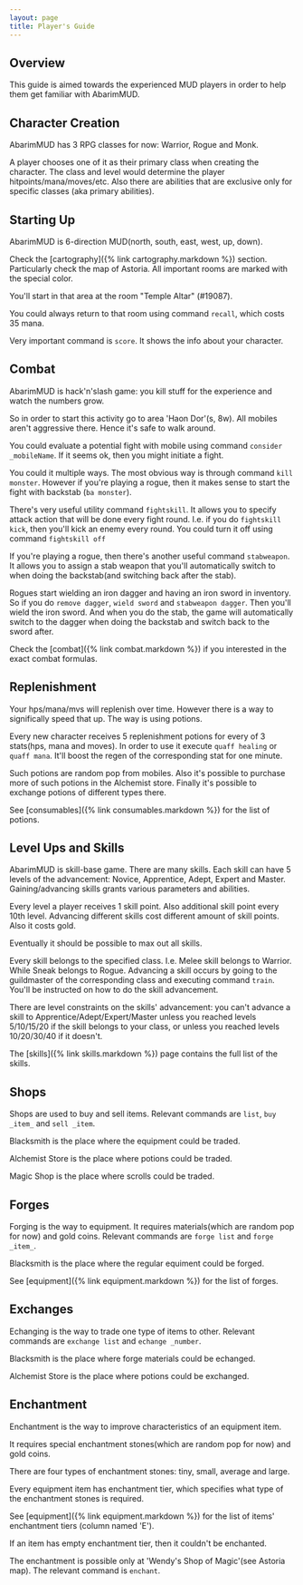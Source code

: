 ```yaml
---
layout: page
title: Player's Guide
---
```


## Overview

This guide is aimed towards the experienced MUD players in order to help them get familiar with AbarimMUD.

## Character Creation

AbarimMUD has 3 RPG classes for now: Warrior, Rogue and Monk.

A player chooses one of it as their primary class when creating the character.
The class and level would determine the player hitpoints/mana/moves/etc.
Also there are abilities that are exclusive only for specific classes (aka primary abilities).

## Starting Up

AbarimMUD is 6-direction MUD(north, south, east, west, up, down).

Check the [cartography]({% link cartography.markdown %}) section.
Particularly check the map of Astoria. All important rooms are marked with the special color.

You'll start in that area at the room "Temple Altar" (#19087).

You could always return to that room using command `recall`, which costs 35 mana.

Very important command is `score`. It shows the info about your character.

## Combat

AbarimMUD is hack'n'slash game: you kill stuff for the experience and watch the numbers grow.

So in order to start this activity go to area 'Haon Dor'(s, 8w). All mobiles aren't aggressive there. Hence it's safe to walk around.

You could evaluate a potential fight with mobile using command `consider _mobileName`. If it seems ok, then you might initiate a fight.

You could it multiple ways. The most obvious way is through command `kill monster`.
However if you're playing a rogue, then it makes sense to start the fight with backstab (`ba monster`).

There's very useful utility command `fightskill`. It allows you to specify attack action that will be done every fight round.
I.e. if you do `fightskill kick`, then you'll kick an enemy every round.
You could turn it off using command `fightskill off`

If you're playing a rogue, then there's another useful command `stabweapon`. It allows you to assign a stab weapon that 
you'll automatically switch to when doing the backstab(and switching back after the stab).

Rogues start wielding an iron dagger and having an iron sword in inventory.
So if you do `remove dagger`, `wield sword` and `stabweapon dagger`. 
Then you'll wield the iron sword. And when you do the stab, the game will automatically switch to the dagger 
when doing the backstab and switch back to the sword after.

Check the [combat]({% link combat.markdown %}) if you interested in the exact combat formulas.

## Replenishment

Your hps/mana/mvs will replenish over time. However there is a way to significally speed that up. The way is using potions.

Every new character receives 5 replenishment potions for every of 3 stats(hps, mana and moves).
In order to use it execute `quaff healing` or `quaff mana`. It'll boost the regen of the corresponding stat for one minute.

Such potions are random pop from mobiles. Also it's possible to purchase more of such potions in the Alchemist store.
Finally it's possible to exchange potions of different types there.

See [consumables]({% link consumables.markdown %}) for the list of potions.

## Level Ups and Skills

AbarimMUD is skill-base game. There are many skills. 
Each skill can have 5 levels of the advancement: Novice, Apprentice, Adept, Expert and Master.
Gaining/advancing skills grants various parameters and abilities.

Every level a player receives 1 skill point. Also additional skill point every 10th level.
Advancing different skills cost different amount of skill points. Also it costs gold.

Eventually it should be possible to max out all skills.

Every skill belongs to the specified class. I.e. Melee skill belongs to Warrior. While Sneak belongs to Rogue.
Advancing a skill occurs by going to the guildmaster of the corresponding class and executing command `train`.
You'll be instructed on how to do the skill advancement.

There are level constraints on the skills' advancement: you can't advance a skill to Apprentice/Adept/Expert/Master 
unless you reached levels 5/10/15/20 if the skill belongs to your class, or unless you reached levels 10/20/30/40 if it doesn't.

The [skills]({% link skills.markdown %}) page contains the full list of the skills.

## Shops

Shops are used to buy and sell items. Relevant commands are `list`, `buy _item_` and `sell _item`.

Blacksmith is the place where the equipment could be traded.

Alchemist Store is the place where potions could be traded.

Magic Shop is the place where scrolls could be traded.

## Forges

Forging is the way to equipment.
It requires materials(which are random pop for now) and gold coins.
Relevant commands are `forge list` and `forge _item_`.

Blacksmith is the place where the regular equiment could be forged.

See [equipment]({% link equipment.markdown %}) for the list of forges.

## Exchanges

Echanging is the way to trade one type of items to other. Relevant commands are `exchange list` and `echange _number`.

Blacksmith is the place where forge materials could be echanged.

Alchemist Store is the place where potions could be exchanged.

## Enchantment

Enchantment is the way to improve characteristics of an equipment item.

It requires special enchantment stones(which are random pop for now) and gold coins.

There are four types of enchantment stones: tiny, small, average and large.

Every equipment item has enchantment tier, which specifies what type of the enchantment stones is required.

See [equipment]({% link equipment.markdown %}) for the list of items' enchantment tiers (column named 'E').

If an item has empty enchantment tier, then it couldn't be enchanted.

The enchantment is possible only at 'Wendy's Shop of Magic'(see Astoria map). The relevant command is `enchant`.


